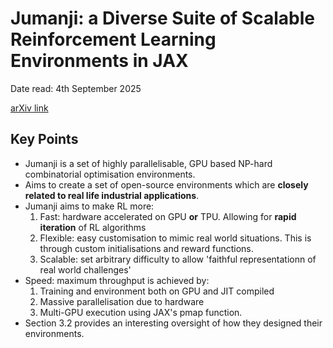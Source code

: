 # Jumanji: a Diverse Suite of Scalable Reinforcement Learning Environments in JAX

Date read: 4th September 2025

[arXiv link](https://arxiv.org/abs/2306.09884)

## Key Points
* Jumanji is a set of highly parallelisable, GPU based NP-hard combinatorial optimisation environments.
* Aims to create a set of open-source environments which are **closely related to real life industrial applications**.
* Jumanji aims to make RL more:
	1. Fast: hardware accelerated on GPU **or** TPU. Allowing for **rapid iteration** of RL algorithms
	2. Flexible: easy customisation to mimic real world situations. This is through custom initialisations and reward functions.
	3. Scalable: set arbitrary difficulty to allow 'faithful representationn of real world challenges'
* Speed: maximum throughput is achieved by:
	1. Training and environment both on GPU and JIT compiled
	2. Massive parallelisation due to hardware
	3. Multi-GPU execution using JAX's pmap function.
* Section 3.2 provides an interesting oversight of how they designed their environments.
